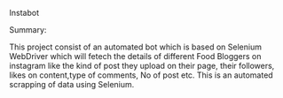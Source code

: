 Instabot 

Summary:	

This project consist of an automated bot which is based on Selenium WebDriver which will fetech the details of different Food Bloggers on instagram like the kind of post they upload on their page, their followers, likes on content,type of comments, No of post etc. This is an automated scrapping of data using Selenium.


